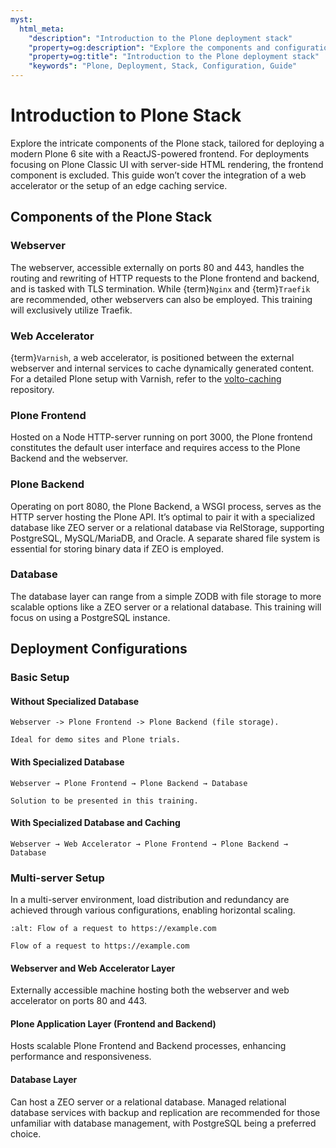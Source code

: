 ```yaml
---
myst:
  html_meta:
    "description": "Introduction to the Plone deployment stack"
    "property=og:description": "Explore the components and configurations for deploying a modern Plone 6 site."
    "property=og:title": "Introduction to the Plone deployment stack"
    "keywords": "Plone, Deployment, Stack, Configuration, Guide"
---
```

# Introduction to Plone Stack

Explore the intricate components of the Plone stack, tailored for deploying a modern Plone 6 site with a ReactJS-powered frontend.
For deployments focusing on Plone Classic UI with server-side HTML rendering, the frontend component is excluded.
This guide won’t cover the integration of a web accelerator or the setup of an edge caching service.

## Components of the Plone Stack

### Webserver

The webserver, accessible externally on ports 80 and 443, handles the routing and rewriting of HTTP requests to the Plone frontend and backend, and is tasked with TLS termination. While {term}`Nginx` and {term}`Traefik` are recommended, other webservers can also be employed. This training will exclusively utilize Traefik.

### Web Accelerator

{term}`Varnish`, a web accelerator, is positioned between the external webserver and internal services to cache dynamically generated content. For a detailed Plone setup with Varnish, refer to the [volto-caching](https://github.com/collective/volto-caching) repository.

### Plone Frontend

Hosted on a Node HTTP-server running on port 3000, the Plone frontend constitutes the default user interface and requires access to the Plone Backend and the webserver.

### Plone Backend

Operating on port 8080, the Plone Backend, a WSGI process, serves as the HTTP server hosting the Plone API. It’s optimal to pair it with a specialized database like ZEO server or a relational database via RelStorage, supporting PostgreSQL, MySQL/MariaDB, and Oracle. A separate shared file system is essential for storing binary data if ZEO is employed.

### Database

The database layer can range from a simple ZODB with file storage to more scalable options like a ZEO server or a relational database. This training will focus on using a PostgreSQL instance.

## Deployment Configurations

### Basic Setup

#### Without Specialized Database

```
Webserver -> Plone Frontend -> Plone Backend (file storage).
```

```{note}
Ideal for demo sites and Plone trials.
```

#### With Specialized Database

```
Webserver → Plone Frontend → Plone Backend → Database
```

```{note}
Solution to be presented in this training.
```

#### With Specialized Database and Caching

```
Webserver → Web Accelerator → Plone Frontend → Plone Backend → Database
```

### Multi-server Setup

In a multi-server environment, load distribution and redundancy are achieved through various configurations, enabling horizontal scaling.

```{figure} _static/request_flow.png
:alt: Flow of a request to https://example.com

Flow of a request to https://example.com
```

#### Webserver and Web Accelerator Layer

Externally accessible machine hosting both the webserver and web accelerator on ports 80 and 443.

#### Plone Application Layer (Frontend and Backend)

Hosts scalable Plone Frontend and Backend processes, enhancing performance and responsiveness.

#### Database Layer

Can host a ZEO server or a relational database. Managed relational database services with backup and replication are
recommended for those unfamiliar with database management, with PostgreSQL being a preferred choice.
